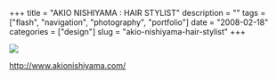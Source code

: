 +++
title = "AKIO NISHIYAMA : HAIR STYLIST"
description = ""
tags = ["flash", "navigation", "photography", "portfolio"]
date = "2008-02-18"
categories = ["design"]
slug = "akio-nishiyama-hair-stylist"
+++


 

  <div id="screens-thumbs" class="clearfix">
    <div class="txt-center" id="design-submission"><a href="http://www.akionishiyama.com/"><img id='bluga-thumbnail-902' class='bluga-thumbnail large' src='//media.konigi.com/bluga/
wt47f279d3cc39c_0.jpg'/></a></div>  
  </div>   
<p><a href="http://www.akionishiyama.com/">http://www.akionishiyama.com/</a></p>




